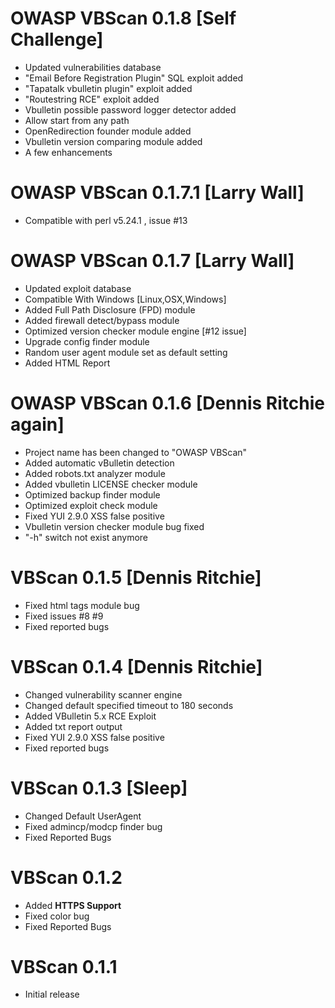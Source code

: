 OWASP VBScan 0.1.8 [Self Challenge]
============
* Updated vulnerabilities database
* "Email Before Registration Plugin" SQL exploit added
* "Tapatalk vbulletin plugin" exploit added
* "Routestring RCE" exploit added
* Vbulletin possible password logger detector added
* Allow start from any path
* OpenRedirection founder module added
* Vbulletin version comparing module added
* A few enhancements
 

OWASP VBScan 0.1.7.1 [Larry Wall]
============
* Compatible with perl v5.24.1 , issue #13


OWASP VBScan 0.1.7 [Larry Wall]
============
* Updated exploit database
* Compatible With Windows [Linux,OSX,Windows]
* Added Full Path Disclosure (FPD) module
* Added firewall detect/bypass module
* Optimized version checker module engine [#12 issue]
* Upgrade config finder module
* Random user agent module set as default setting
* Added HTML Report


OWASP VBScan 0.1.6 [Dennis Ritchie again]
============
* Project name has been changed to "OWASP VBScan"
* Added automatic vBulletin detection
* Added robots.txt analyzer module
* Added vbulletin LICENSE checker module
* Optimized backup finder module
* Optimized exploit check module
* Fixed YUI 2.9.0 XSS false positive
* Vbulletin version checker module bug fixed
* "-h" switch not exist anymore


VBScan 0.1.5 [Dennis Ritchie]
============
* Fixed html tags module bug
* Fixed issues #8 #9
* Fixed reported bugs


VBScan 0.1.4 [Dennis Ritchie]
============
* Changed vulnerability scanner engine
* Changed default specified timeout to 180 seconds
* Added VBulletin 5.x RCE Exploit
* Added txt report output
* Fixed YUI 2.9.0 XSS false positive
* Fixed reported bugs


VBScan 0.1.3 [Sleep]
============
* Changed Default UserAgent
* Fixed admincp/modcp finder bug
* Fixed Reported Bugs


VBScan 0.1.2
============
* Added **HTTPS Support**
* Fixed color bug
* Fixed Reported Bugs


VBScan 0.1.1
============
* Initial release